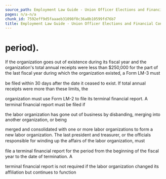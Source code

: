 ```yaml
---
source_path: Employment Law Guide - Union Officer Elections and Financial Controls.md
pages: n/a-n/a
chunk_id: 7592eff9d5faaaeb31098f0c36a0b10599fd76b7
title: Employment Law Guide - Union Officer Elections and Financial Controls
---
```

# period).

If the organization goes out of existence during its ﬁscal year and the organization's total annual receipts were less than $250,000 for the part of the last ﬁscal year during which the organization existed, a Form LM-3 must

be ﬁled within 30 days after the date it ceased to exist. If total annual receipts were more than these limits, the

organization must use Form LM-2 to ﬁle its terminal ﬁnancial report. A terminal ﬁnancial report must be ﬁled if

the labor organization has gone out of business by disbanding, merging into another organization, or being

merged and consolidated with one or more labor organizations to form a new labor organization. The last president and treasurer, or the oﬃcials responsible for winding up the aﬀairs of the labor organization, must

ﬁle a terminal ﬁnancial report for the period from the beginning of the ﬁscal year to the date of termination. A

terminal ﬁnancial report is not required if the labor organization changed its aﬃliation but continues to function
